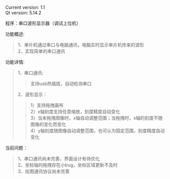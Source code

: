 Current version: 1.1  
Qt version: 5.14.2    

程序：串口波形显示器（调试上位机）  

功能概述:   
>1、单片机通过串口与电脑通讯，电脑实时显示单片机传来的波形     
>2、实现简单的串口通讯   
 
功能详情:  
>1、串口通讯:  
>>支持usb热插拔，自动检测串口 
>
>2、波形显示：  
>>1）支持拖拽画布  
>>2）x轴刻度支持任意缩放，刻度精度自动变化  
>>3）当未拖拽图像时，x轴自动调整范围；当拖拽时，x轴的刻度不随图像的变化而变化  
>>4）y轴刻度随图像自动调整范围，也可认为固定范围，刻度精度自动变化  

当前问题：   
>1、串口通讯尚未完善，界面设计有待优化  
>2、坐标轴的拖拽存在小bug，坐标区域更新不及时  
>3、绘图通讯协议尚未完善  

  
    
